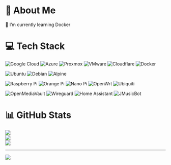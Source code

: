# 💫 About Me
🌱 I’m currently learning Docker<br/>
<!--
🔭 I’m currently working <br/>
👯 I’m looking to collaborate <br/>
🤝 I’m looking for help <br/>
💬 Ask me about<br/>
⚡ Fun fact<br/>
-->


# 💻 Tech Stack
![Google Cloud][google-cloud]
![Azure][azure]
![Proxmox][proxmox]
![VMware][vmware]
![Cloudflare][cloudflare]
![Docker][docker]

[google-cloud]: https://img.shields.io/badge/GoogleCloud-4285F4.svg?logo=google-cloud&logoColor=white
[azure]: https://img.shields.io/badge/Azure-0072C6.svg?logo=microsoft-azure&logoColor=white
[proxmox]: https://img.shields.io/badge/ProxmoxVE-E57000.svg?logo=proxmox&logoColor=white
[vmware]: https://img.shields.io/badge/VMware%20EXSi-607078.svg?logo=vmware&logoColor=white
[cloudflare]: https://img.shields.io/badge/Cloudflare-F38020?logo=Cloudflare&logoColor=white
[docker]: https://img.shields.io/badge/Docker-0DB7ED.svg?logo=docker&logoColor=white

![Ubuntu][ubuntu]
![Debian][debian]
![Alpine][alpine]

[ubuntu]: https://img.shields.io/badge/Ubuntu-E95420.svg?logo=ubuntu&logoColor=white
[debian]: https://img.shields.io/badge/Debian-A81D33.svg?logo=debian&logoColor=white
[alpine]: https://img.shields.io/badge/Alpine-0D597F.svg?logo=alpine-linux&logoColor=white

![Raspberry Pi][raspberry-pi]
![Orange Pi][orange-pi]
![Nano Pi][nano-pi]
![OpenWrt][openwrt]
![Ubiquiti][ubiquiti]

[raspberry-pi]: https://img.shields.io/badge/RaspberryPi-C51A4A?logo=Raspberry-Pi
[orange-pi]: https://img.shields.io/badge/OrangePi-F4A524
[nano-pi]: https://img.shields.io/badge/NanoPi-7AC255
[openwrt]: https://img.shields.io/badge/OpenWrt-00B5E2.svg?logo=openwrt&logoColor=white
[ubiquiti]: https://img.shields.io/badge/Ubiquiti-0559C9.svg?logo=ubiquiti&logoColor=white

![OpenMediaVault][openmediavault]
![Wireguard][wireguard]
![Home Assistant][home-assistant]
![JMusicBot][jmusicbot]

[openmediavault]: https://img.shields.io/badge/OpenMediaVault-5DACDF.svg?logo=openmediavault&logoColor=white
[wireguard]: https://img.shields.io/badge/Wireguard-88171A.svg?logo=wireguard&logoColor=white
[home-assistant]: https://img.shields.io/badge/Home%20Assistant-41BDF5.svg?logo=home-assistant&logoColor=white
[jmusicbot]: https://custom-icon-badges.demolab.com/badge/JMusicBot-541BAE.svg?logo=music&logoSource=feather


# 📊 GitHub Stats
![](https://github-readme-stats.vercel.app/api?username=cwlu2001&theme=one_dark_pro&hide_border=false&include_all_commits=true&count_private=true)<br/>
![](https://github-readme-streak-stats.herokuapp.com/?user=cwlu2001&theme=one_dark_pro&hide_border=false)<br/>
![](https://github-readme-stats.vercel.app/api/top-langs/?username=cwlu2001&theme=one_dark_pro&hide_border=false&include_all_commits=true&count_private=true&layout=compact)


---
[![](https://visitcount.itsvg.in/api?id=cwlu2001&icon=3&color=1)](https://visitcount.itsvg.in)
